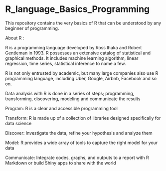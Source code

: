 # R_language_Basics_Programming

This repository contains the very basics of R that can be understood by any beginner of programming. 


About R :

R is a programming language developed by Ross Ihaka and Robert Gentleman in 1993. R possesses an extensive catalog of statistical and graphical methods. It includes machine learning algorithm, linear regression, time series, statistical inference to name a few.

R is not only entrusted by academic, but many large companies also use R programming language, including Uber, Google, Airbnb, Facebook and so on.

Data analysis with R is done in a series of steps; programming, transforming, discovering, modeling and communicate the results

Program: R is a clear and accessible programming tool

Transform: R is made up of a collection of libraries designed specifically for data science

Discover: Investigate the data, refine your hypothesis and analyze them

Model: R provides a wide array of tools to capture the right model for your data

Communicate: Integrate codes, graphs, and outputs to a report with R Markdown or build Shiny apps to share with the world
